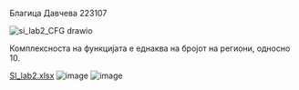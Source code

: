 Благица Давчева 223107

![si_lab2_CFG drawio](https://github.com/bdavcheva/SI_2024_lab2_223107/assets/167016222/983fbdd2-14fb-447b-befa-53d4ade6b0eb)

Комплексноста на функцијата е еднаква на бројот на региони, односно 10.

[SI_lab2.xlsx](https://github.com/bdavcheva/SI_2024_lab2_223107/files/15403408/SI_lab2.xlsx)
![image](https://github.com/bdavcheva/SI_2024_lab2_223107/assets/167016222/c349ae5d-db08-4d6c-bd53-1bc7cf319a0e)
![image](https://github.com/bdavcheva/SI_2024_lab2_223107/assets/167016222/8227f504-5974-4efd-89e9-23a55e618c21)

